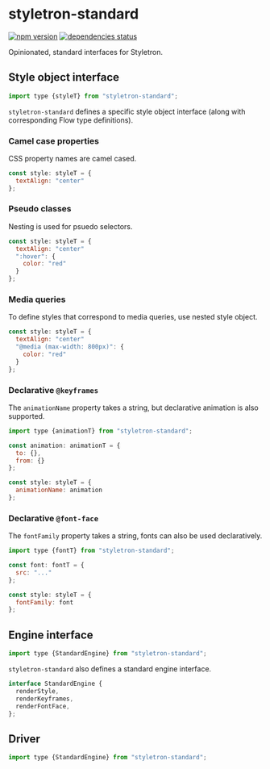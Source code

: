 # styletron-standard

[![npm version][npm-badge]][npm-href] [![dependencies status][deps-badge]][deps-href]

Opinionated, standard interfaces for Styletron.

## Style object interface

```js
import type {styleT} from "styletron-standard";
```

`styletron-standard` defines a specific style object interface (along with corresponding Flow type definitions).

### Camel case properties

CSS property names are camel cased.

```js
const style: styleT = {
  textAlign: "center"
};
```

### Pseudo classes

Nesting is used for psuedo selectors.

```js
const style: styleT = {
  textAlign: "center"
  ":hover": {
    color: "red"
  }
};
```

### Media queries

To define styles that correspond to media queries, use nested style object.

```js
const style: styleT = {
  textAlign: "center"
  "@media (max-width: 800px)": {
    color: "red"
  }
};
```

### Declarative `@keyframes`

The `animationName` property takes a string, but declarative animation is also supported.

```js
import type {animationT} from "styletron-standard";

const animation: animationT = {
  to: {},
  from: {}
};

const style: styleT = {
  animationName: animation
};

```

### Declarative `@font-face`

The `fontFamily` property takes a string, fonts can also be used declaratively.

```js
import type {fontT} from "styletron-standard";

const font: fontT = {
  src: "..."
};

const style: styleT = {
  fontFamily: font
};

```


## Engine interface
```js
import type {StandardEngine} from "styletron-standard";
```

`styletron-standard` also defines a standard engine interface.

```js
interface StandardEngine {
  renderStyle,
  renderKeyframes,
  renderFontFace,
};
```

## Driver

```js
import type {StandardEngine} from "styletron-standard";
```

[deps-badge]: https://david-dm.org/rtsao/styletron-standard.svg
[deps-href]: https://david-dm.org/rtsao/styletron-standard
[npm-badge]: https://badge.fury.io/js/styletron-standard.svg
[npm-href]: https://www.npmjs.com/package/styletron-standard

